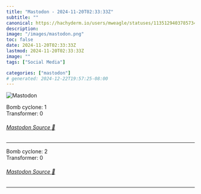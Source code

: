 ```yaml
---
title: "Mastodon - 2024-11-20T02:33:33Z"
subtitle: ""
canonical: https://hachyderm.io/users/mweagle/statuses/113512940378573487
description:
image: "/images/mastodon.png"
toc: false
date: 2024-11-20T02:33:33Z
lastmod: 2024-11-20T02:33:33Z
image: ""
tags: ["Social Media"]

categories: ["mastodon"]
# generated: 2024-12-22T19:57:25-08:00
---
```

![Mastodon](/images/mastodon.png)

<p>Bomb cyclone: 1<br />Transformer: 0</p>


###### [Mastodon Source 🐘](https://hachyderm.io/@mweagle/113512940378573487)

___

<p>Bomb cyclone: 2<br />Transformer: 0</p>


###### [Mastodon Source 🐘](https://hachyderm.io/@mweagle/113513089146352412)

___
